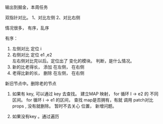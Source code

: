 输出到掘金，本周任务

双指针对比。 
1、对比左侧
2、对比右侧


情况很多， 有序，乱序

有序：
1. 左侧对比  定位 i 
2. 右侧对比 定位 e1 ,e2  
左右侧对比完以后。定位出了 变化的模块。
判断，是什么情况。
4. 新的比老得长， 添加   在左侧， 在右侧
5. 老得比新的长， 删除   在左侧， 在右侧

新旧节点中。删除老的节点
1. 如果有 key,  可以通过 key 去查找。 
建立MAP 映射， for 循环  I -> e2 的 不同区间。
for 循环 i -> e1 的区间， 查找 map是否拥有，有就 调用 patch对比 props , 没有就删除。 暂时不去关心 位置， 新增问题。

2. 如果没有key 。通过遍历